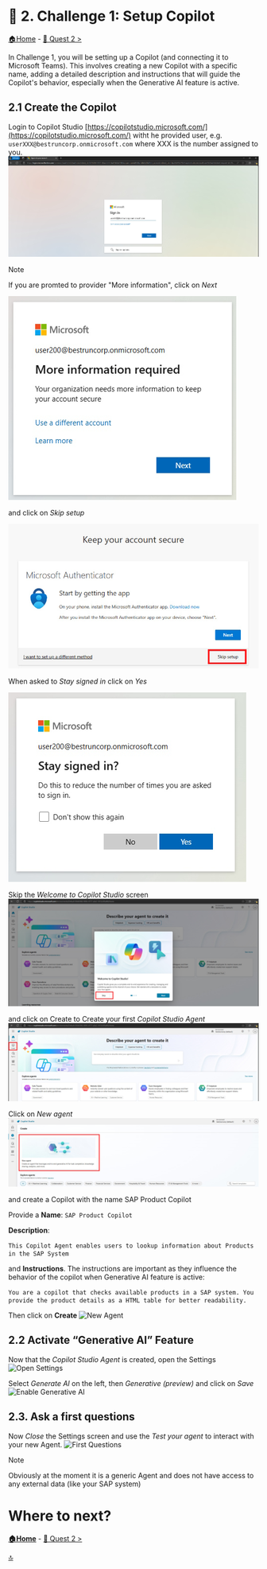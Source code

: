 # 🤖 2. Challenge 1: Setup Copilot
[🏠Home](../README.md) - [🔌 Quest 2 >](Quest2.md)

In Challenge 1, you will be setting up a Copilot (and connecting it to Microsoft Teams). This involves creating a new Copilot with a specific name, adding a detailed description and instructions that will guide the Copilot's behavior, especially when the Generative AI feature is active.

## 2.1 Create the Copilot
Login to Copilot Studio [https://copilotstudio.microsoft.com/](https://copilotstudio.microsoft.com/) witht he provided user, e.g. ```userXXX@bestruncorp.onmicrosoft.com``` where XXX is the number assigned to you. 
![Sign in to Cpilot](../images/SignInToCopilot.jpg)

> [!Note]
> If you are promted to provider "More information", click on *Next*
> 
> ![More information](../images/MoreInfo.jpg)
> 
> and click on *Skip setup*
> 
> ![Skip Setup](../images/SkipSetup.jpg)
> 

When asked to *Stay signed in* click on *Yes*

![Stay Signedin](../images/StaySignedIn.jpg)

Skip the *Welcome to Copilot Studio* screen
![Welcome to Copilot Studio](../images/WelcometoCopilotStudio.jpg)

and click on Create to Create your first *Copilot Studio Agent*
![Create Agent](../images/CreateAgent.jpg)

Click on *New agent*
![New Agent](../images/NewAgent.jpg)

and create a Copilot with the name SAP Product Copilot
 

Provide a **Name**: ```SAP Product Copilot```

**Description**: 
```text 
This Copilot Agent enables users to lookup information about Products in the SAP System
````

and **Instructions**. The instructions are important as they influence the behavior of the copilot when Generative AI feature is active:
````text
You are a copilot that checks available products in a SAP system. You provide the product details as a HTML table for better readability.
````

Then click on **Create**
![New Agent](../images/CreateSAPProductCopilot.jpg)



 
## 2.2 Activate “Generative AI” Feature
Now that the *Copilot Studio Agent* is created, open the Settings
![Open Settings](../images/OpenSettings.jpg)

Select *Generate AI* on the left, then *Generative (preview)* and click on *Save*
![Enable Generative AI](../images/EnableGenAi.jpg)


## 2.3. Ask a first questions
Now *Close* the Settings screen and use the *Test your agent* to interact with your new Agent. 
![First Questions](../images/FirstQuestion.jpg)

>[!Note]
> Obviously at the moment it is a generic Agent and does not have access to any external data (like your SAP system)

 


# Where to next?

**[🏠Home](../README.md)** - [🔌 Quest 2 >](Quest2.md)

[🔝](#)
